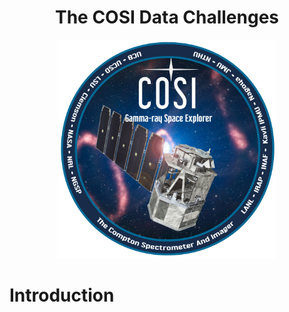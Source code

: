 <div align="center">
  
# The COSI Data Challenges

<p align="center">
<img width="350"  src="logo.png">
</p>

<div align="left">

# Introduction
